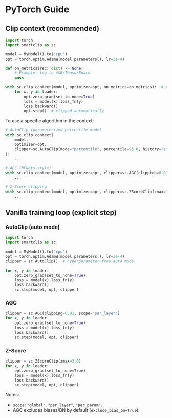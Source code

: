 # PyTorch Guide

## Clip context (recommended)

```python
import torch
import smartclip as sc

model = MyModel().to("cpu")
opt = torch.optim.AdamW(model.parameters(), lr=3e-4)

def on_metrics(rec: dict) -> None:
    # Example: log to W&B/TensorBoard
    pass

with sc.clip_context(model, optimizer=opt, on_metrics=on_metrics):  # AutoClip auto mode by default
    for x, y in loader:
        opt.zero_grad(set_to_none=True)
        loss = model(x).loss_fn(y)
        loss.backward()
        opt.step()  # clipped automatically
```

To use a specific algorithm in the context:

```python
# AutoClip (parameterized percentile mode)
with sc.clip_context(
    model,
    optimizer=opt,
    clipper=sc.AutoClip(mode="percentile", percentile=95.0, history="ema", ema_decay=0.99, scope="per_layer"),
):
    ...

# AGC (NFNets-style)
with sc.clip_context(model, optimizer=opt, clipper=sc.AGC(clipping=0.01, scope="per_layer")):
    ...

# Z-Score clipping
with sc.clip_context(model, optimizer=opt, clipper=sc.ZScoreClip(zmax=3.0)):
    ...
```

## Vanilla training loop (explicit step)

### AutoClip (auto mode)

```python
import torch
import smartclip as sc

model = MyModel().to("cpu")
opt = torch.optim.AdamW(model.parameters(), lr=3e-4)
clipper = sc.AutoClip()  # hyperparameter-free auto mode

for x, y in loader:
    opt.zero_grad(set_to_none=True)
    loss = model(x).loss_fn(y)
    loss.backward()
    sc.step(model, opt, clipper)
```

### AGC

```python
clipper = sc.AGC(clipping=0.01, scope="per_layer")
for x, y in loader:
    opt.zero_grad(set_to_none=True)
    loss = model(x).loss_fn(y)
    loss.backward()
    sc.step(model, opt, clipper)
```

### Z-Score

```python
clipper = sc.ZScoreClip(zmax=3.0)
for x, y in loader:
    opt.zero_grad(set_to_none=True)
    loss = model(x).loss_fn(y)
    loss.backward()
    sc.step(model, opt, clipper)
```

Notes:

- `scope`: `"global"`, `"per_layer"`, `"per_param"`.
- AGC excludes biases/BN by default (`exclude_bias_bn=True`).
